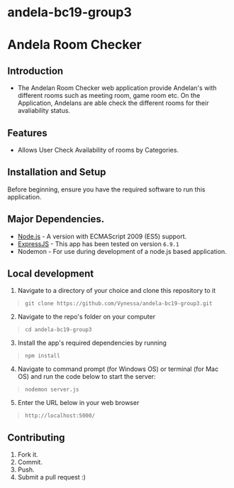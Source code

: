 # andela-bc19-group3
# Andela Room Checker

## Introduction

- The Andelan Room Checker web application provide Andelan's with different rooms such as meeting room, game room etc. On the Application, Andelans are able check the different rooms for their avaliability status.

## Features

- Allows User Check Availability of rooms by Categories.

## Installation and Setup

Before beginning, ensure you have the required software to run this application.

## Major Dependencies.

- [Node.js](nodejs.org) - A version with ECMAScript 2009 (ES5) support.
- [ExpressJS](https://expressjs.com/) - This app has been tested on version `6.9.1`
- Nodemon - For use during development of a node.js based application.

## Local development

1. Navigate to a directory of your choice and clone this repository to it
> `git clone https://github.com/Vynessa/andela-bc19-group3.git`

2. Navigate to the repo's folder on your computer
> `cd andela-bc19-group3`

3. Install the app's required dependencies by running
>`npm install`

4. Navigate to command prompt (for Windows OS) or terminal (for Mac OS) and run the code below to start the server:
>`nodemon server.js`

5. Enter the URL below in your web browser
>`http://localhost:5000/`

## Contributing

1. Fork it.
2. Commit.
3. Push.
4. Submit a pull request :)

